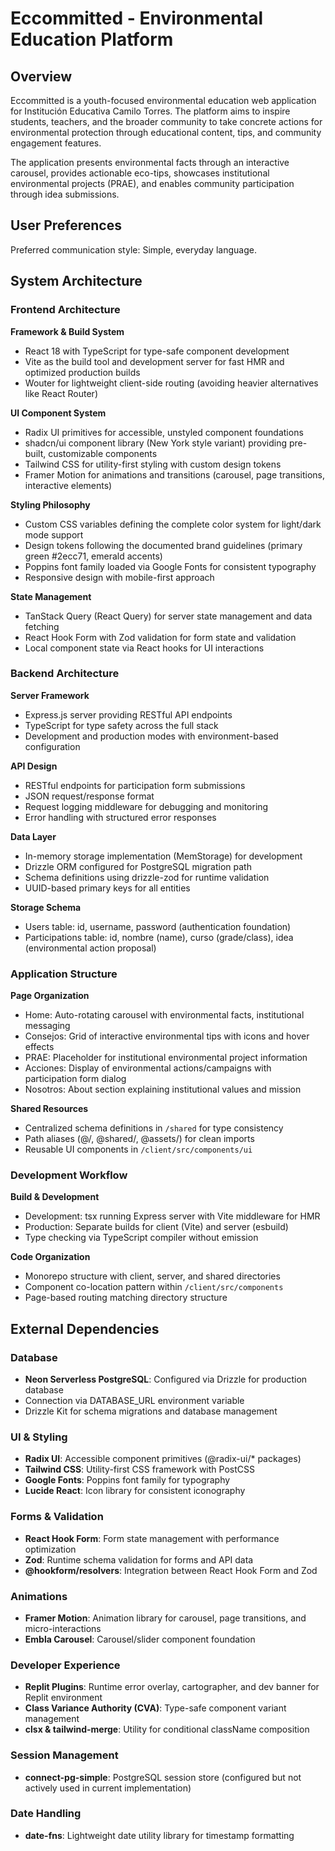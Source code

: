 # Eccommitted - Environmental Education Platform

## Overview

Eccommitted is a youth-focused environmental education web application for Institución Educativa Camilo Torres. The platform aims to inspire students, teachers, and the broader community to take concrete actions for environmental protection through educational content, tips, and community engagement features.

The application presents environmental facts through an interactive carousel, provides actionable eco-tips, showcases institutional environmental projects (PRAE), and enables community participation through idea submissions.

## User Preferences

Preferred communication style: Simple, everyday language.

## System Architecture

### Frontend Architecture

**Framework & Build System**
- React 18 with TypeScript for type-safe component development
- Vite as the build tool and development server for fast HMR and optimized production builds
- Wouter for lightweight client-side routing (avoiding heavier alternatives like React Router)

**UI Component System**
- Radix UI primitives for accessible, unstyled component foundations
- shadcn/ui component library (New York style variant) providing pre-built, customizable components
- Tailwind CSS for utility-first styling with custom design tokens
- Framer Motion for animations and transitions (carousel, page transitions, interactive elements)

**Styling Philosophy**
- Custom CSS variables defining the complete color system for light/dark mode support
- Design tokens following the documented brand guidelines (primary green #2ecc71, emerald accents)
- Poppins font family loaded via Google Fonts for consistent typography
- Responsive design with mobile-first approach

**State Management**
- TanStack Query (React Query) for server state management and data fetching
- React Hook Form with Zod validation for form state and validation
- Local component state via React hooks for UI interactions

### Backend Architecture

**Server Framework**
- Express.js server providing RESTful API endpoints
- TypeScript for type safety across the full stack
- Development and production modes with environment-based configuration

**API Design**
- RESTful endpoints for participation form submissions
- JSON request/response format
- Request logging middleware for debugging and monitoring
- Error handling with structured error responses

**Data Layer**
- In-memory storage implementation (MemStorage) for development
- Drizzle ORM configured for PostgreSQL migration path
- Schema definitions using drizzle-zod for runtime validation
- UUID-based primary keys for all entities

**Storage Schema**
- Users table: id, username, password (authentication foundation)
- Participations table: id, nombre (name), curso (grade/class), idea (environmental action proposal)

### Application Structure

**Page Organization**
- Home: Auto-rotating carousel with environmental facts, institutional messaging
- Consejos: Grid of interactive environmental tips with icons and hover effects
- PRAE: Placeholder for institutional environmental project information
- Acciones: Display of environmental actions/campaigns with participation form dialog
- Nosotros: About section explaining institutional values and mission

**Shared Resources**
- Centralized schema definitions in `/shared` for type consistency
- Path aliases (@/, @shared/, @assets/) for clean imports
- Reusable UI components in `/client/src/components/ui`

### Development Workflow

**Build & Development**
- Development: tsx running Express server with Vite middleware for HMR
- Production: Separate builds for client (Vite) and server (esbuild)
- Type checking via TypeScript compiler without emission

**Code Organization**
- Monorepo structure with client, server, and shared directories
- Component co-location pattern within `/client/src/components`
- Page-based routing matching directory structure

## External Dependencies

### Database
- **Neon Serverless PostgreSQL**: Configured via Drizzle for production database
- Connection via DATABASE_URL environment variable
- Drizzle Kit for schema migrations and database management

### UI & Styling
- **Radix UI**: Accessible component primitives (@radix-ui/* packages)
- **Tailwind CSS**: Utility-first CSS framework with PostCSS
- **Google Fonts**: Poppins font family for typography
- **Lucide React**: Icon library for consistent iconography

### Forms & Validation
- **React Hook Form**: Form state management with performance optimization
- **Zod**: Runtime schema validation for forms and API data
- **@hookform/resolvers**: Integration between React Hook Form and Zod

### Animations
- **Framer Motion**: Animation library for carousel, page transitions, and micro-interactions
- **Embla Carousel**: Carousel/slider component foundation

### Developer Experience
- **Replit Plugins**: Runtime error overlay, cartographer, and dev banner for Replit environment
- **Class Variance Authority (CVA)**: Type-safe component variant management
- **clsx & tailwind-merge**: Utility for conditional className composition

### Session Management
- **connect-pg-simple**: PostgreSQL session store (configured but not actively used in current implementation)

### Date Handling
- **date-fns**: Lightweight date utility library for timestamp formatting
